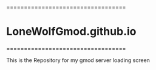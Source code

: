==================================
# LoneWolfGmod.github.io
==================================







This is the Repository for my gmod server loading screen
